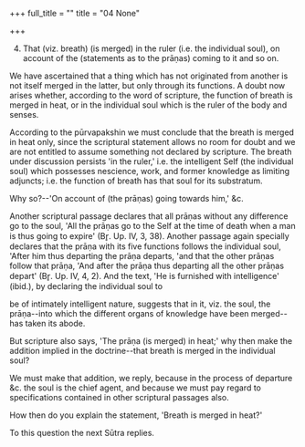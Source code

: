 +++
full_title = ""
title = "04 None"

+++


4. That (viz. breath) (is merged) in the ruler (i.e. the individual soul), on account of the (statements as to the prāṇas) coming to it and so on.

We have ascertained that a thing which has not originated from another is not itself merged in the latter, but only through its functions. A doubt now arises whether, according to the word of scripture, the function of breath is merged in heat, or in the individual soul which is the ruler of the body and senses.

According to the pūrvapakshin we must conclude that the breath is merged in heat only, since the scriptural statement allows no room for doubt and we are not entitled to assume something not declared by scripture. The breath under discussion persists 'in the ruler,' i.e. the intelligent Self (the individual soul) which possesses nescience, work, and former knowledge as limiting adjuncts; i.e. the function of breath has that soul for its substratum.

Why so?--'On account of (the prāṇas) going towards him,' &c.

Another scriptural passage declares that all prāṇas without any difference go to the soul, 'All the prāṇas go to the Self at the time of death when a man is thus going to expire' (Br̥. Up. IV, 3, 38). Another passage again specially declares that the prāṇa with its five functions follows the individual soul, 'After him thus departing the prāṇa departs, 'and that the other prāṇas follow that prāṇa, 'And after the prāṇa thus departing all the other prāṇas depart' (Br̥. Up. IV, 4, 2). And the text, 'He is furnished with intelligence' (ibid.), by declaring the individual soul to

be of intimately intelligent nature, suggests that in it, viz. the soul, the prāṇa--into which the different organs of knowledge have been merged--has taken its abode.

But scripture also says, 'The prāṇa (is merged) in heat;' why then make the addition implied in the doctrine--that breath is merged in the individual soul?

We must make that addition, we reply, because in the process of departure &c. the soul is the chief agent, and because we must pay regard to specifications contained in other scriptural passages also.

How then do you explain the statement, 'Breath is merged in heat?'

To this question the next Sūtra replies.


